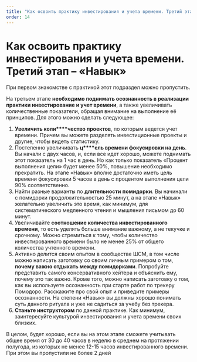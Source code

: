 ```yaml
---
title: "Как освоить практику инвестирования и учета времени. Третий этап – «Навык»"
order: 14
---
```


# Как освоить практику инвестирования и учета времени. Третий этап – «Навык»

При первом знакомстве с практикой этот подраздел можно пропустить.

На третьем этапе **необходимо поднимать осознанность в реализации практики инвестирование и учет времени**, а также увеличивать количественные показатели, обращая внимание на выполнение её принципов. Для этого можно сделать следующее:

1. **Увеличить коли****чество проектов**, по которым ведется учет времени. Причем вы можете разделять инвестиционные проекты и другие, чтобы видеть статистику.
2. Постепенно увеличивать **ц****ель времени фокусировки на день**. Вы начали с двух часов, и, если все идет хорошо, можете поднимать этот показатель на 1 час в день. Но как только показатель «Процент выполнения цели» будет менее 50%, повышение необходимо прекратить. На этапе «Навык» вполне достаточно иметь цель времени фокусировки 5 часов в день с процентом выполнения цели 90% соответственно.
3. Найти разные варианты по **д****лительност****и** **помидорки**. Вы начинали с помидорки продолжительностью 25 минут, а на этапе «Навык» желательно увеличить это время, как минимум, для систематического медленного чтения и мышления письмом до 60 минут.
4. Увеличивайте **соотношение количества инвестированного времени**, то есть уделять больше внимание важному, а не текучке и срочному. Можно стремиться к тому, чтобы количество инвестированного времени было не менее 25% от общего количества учтенного времени.
5. Активно делится своим опытом в сообществе ШСМ, в том числе можно написать заготовку со своим личным примером о том, **почему важно отдыхать между помидорками**. Попробуйте представить самого консервативного хейтера и объяснить ему, почему это так важно. Кроме того, можно написать заготовку о том, как вы используете осознанность при старте работ по трекеру Помодоро. Расскажите про свой опыт и приведите примеры осознанности. На степени «Навык» вы должны хорошо понимать суть данного ритуала и уже не садиться за учебу без трекера.
6. **Станьте инструктором** по данной практике. Как минимум, заинтересуйте культурой инвестирования и учета времени своих близких.

В целом, будет хорошо, если вы на этом этапе сможете учитывать общее время от 30 до 40 часов в неделю в среднем на протяжении полугода, из которых не менее 12-15 часов инвестированного времени. При этом вы пропустили не более 2 дней